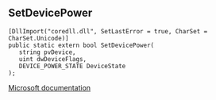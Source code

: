## SetDevicePower

```
[DllImport("coredll.dll", SetLastError = true, CharSet = CharSet.Unicode)]
public static extern bool SetDevicePower(
   string pvDevice,
   uint dwDeviceFlags,
   DEVICE_POWER_STATE DeviceState
);
```

[Microsoft documentation](https://docs.microsoft.com/en-us/windows/win32/api/nspapi/nf-nspapi-setdevicepower)

